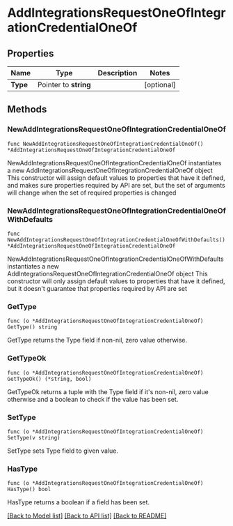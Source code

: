 # AddIntegrationsRequestOneOfIntegrationCredentialOneOf

## Properties

Name | Type | Description | Notes
------------ | ------------- | ------------- | -------------
**Type** | Pointer to **string** |  | [optional] 

## Methods

### NewAddIntegrationsRequestOneOfIntegrationCredentialOneOf

`func NewAddIntegrationsRequestOneOfIntegrationCredentialOneOf() *AddIntegrationsRequestOneOfIntegrationCredentialOneOf`

NewAddIntegrationsRequestOneOfIntegrationCredentialOneOf instantiates a new AddIntegrationsRequestOneOfIntegrationCredentialOneOf object
This constructor will assign default values to properties that have it defined,
and makes sure properties required by API are set, but the set of arguments
will change when the set of required properties is changed

### NewAddIntegrationsRequestOneOfIntegrationCredentialOneOfWithDefaults

`func NewAddIntegrationsRequestOneOfIntegrationCredentialOneOfWithDefaults() *AddIntegrationsRequestOneOfIntegrationCredentialOneOf`

NewAddIntegrationsRequestOneOfIntegrationCredentialOneOfWithDefaults instantiates a new AddIntegrationsRequestOneOfIntegrationCredentialOneOf object
This constructor will only assign default values to properties that have it defined,
but it doesn't guarantee that properties required by API are set

### GetType

`func (o *AddIntegrationsRequestOneOfIntegrationCredentialOneOf) GetType() string`

GetType returns the Type field if non-nil, zero value otherwise.

### GetTypeOk

`func (o *AddIntegrationsRequestOneOfIntegrationCredentialOneOf) GetTypeOk() (*string, bool)`

GetTypeOk returns a tuple with the Type field if it's non-nil, zero value otherwise
and a boolean to check if the value has been set.

### SetType

`func (o *AddIntegrationsRequestOneOfIntegrationCredentialOneOf) SetType(v string)`

SetType sets Type field to given value.

### HasType

`func (o *AddIntegrationsRequestOneOfIntegrationCredentialOneOf) HasType() bool`

HasType returns a boolean if a field has been set.


[[Back to Model list]](../README.md#documentation-for-models) [[Back to API list]](../README.md#documentation-for-api-endpoints) [[Back to README]](../README.md)


